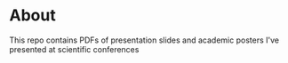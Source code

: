 # About

This repo contains PDFs of presentation slides and academic posters I've presented at scientific conferences
